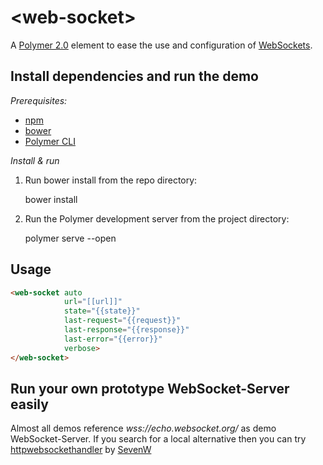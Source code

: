 # \<web-socket\>

A [Polymer 2.0](https://www.polymer-project.org/2.0/) element to ease the use and configuration of [WebSockets](https://developer.mozilla.org/en-US/docs/Web/API/WebSocket).

## Install dependencies and run the demo

*Prerequisites:*

* [npm](https://www.npmjs.com/)
* [bower](https://bower.io/)
* [Polymer CLI](https://www.npmjs.com/package/polymer-cli)

*Install & run*

1. Run bower install from the repo directory:

    bower install

2. Run the Polymer development server from the project directory:

    polymer serve --open

## Usage

```html
<web-socket auto
            url="[[url]]"
            state="{{state}}"
            last-request="{{request}}"
            last-response="{{response}}"
            last-error="{{error}}"
            verbose>
</web-socket>
```

## Run your own prototype WebSocket-Server easily

Almost all demos reference *wss://echo.websocket.org/* as demo WebSocket-Server. If you search for a local alternative then you can try [httpwebsockethandler](https://github.com/SevenW/httpwebsockethandler) by [SevenW](https://github.com/SevenW)
